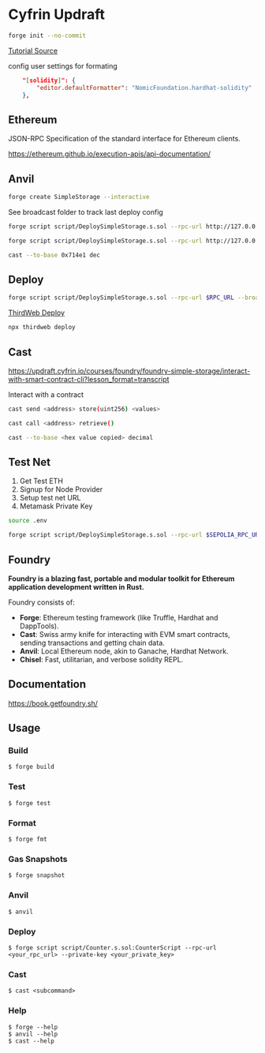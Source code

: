 # Cyfrin Updraft

```bash
forge init --no-commit
```

[Tutorial Source](https://github.com/Cyfrin/foundry-simple-storage-f23/blob/main/src/SimpleStorage.sol)

config user settings for formating

```json
    "[solidity]": {
        "editor.defaultFormatter": "NomicFoundation.hardhat-solidity"
    },
```

## Ethereum

JSON-RPC Specification of the standard interface for Ethereum clients.

https://ethereum.github.io/execution-apis/api-documentation/

## Anvil

```bash
forge create SimpleStorage --interactive
```

See broadcast folder to track last deploy config

```bash
forge script script/DeploySimpleStorage.s.sol --rpc-url http://127.0.0.1:8545
```

```bash
forge script script/DeploySimpleStorage.s.sol --rpc-url http://127.0.0.1:8545 --broadcast --private-key
```

```bash
cast --to-base 0x714e1 dec
```

## Deploy

```bash
forge script script/DeploySimpleStorage.s.sol --rpc-url $RPC_URL --broadcast --private-key $PRIVATE_KEY
```

[ThirdWeb Deploy](https://portal.thirdweb.com/deploy)

```bash
npx thirdweb deploy
```

## Cast

https://updraft.cyfrin.io/courses/foundry/foundry-simple-storage/interact-with-smart-contract-cli?lesson_format=transcript

Interact with a contract

```bash
cast send <address> store(uint256) <values>
```

```bash
cast call <address> retrieve()
```

```bash
cast --to-base <hex value copied> decimal
```

## Test Net

1. Get Test ETH
2. Signup for Node Provider
3. Setup test net URL
4. Metamask Private Key

```bash
source .env
```

```bash
forge script script/DeploySimpleStorage.s.sol --rpc-url $SEPOLIA_RPC_URL --private-key $PRIVATE_KEY --broadcast
```

## Foundry

**Foundry is a blazing fast, portable and modular toolkit for Ethereum application development written in Rust.**

Foundry consists of:

- **Forge**: Ethereum testing framework (like Truffle, Hardhat and DappTools).
- **Cast**: Swiss army knife for interacting with EVM smart contracts, sending transactions and getting chain data.
- **Anvil**: Local Ethereum node, akin to Ganache, Hardhat Network.
- **Chisel**: Fast, utilitarian, and verbose solidity REPL.

## Documentation

https://book.getfoundry.sh/

## Usage

### Build

```shell
$ forge build
```

### Test

```shell
$ forge test
```

### Format

```shell
$ forge fmt
```

### Gas Snapshots

```shell
$ forge snapshot
```

### Anvil

```shell
$ anvil
```

### Deploy

```shell
$ forge script script/Counter.s.sol:CounterScript --rpc-url <your_rpc_url> --private-key <your_private_key>
```

### Cast

```shell
$ cast <subcommand>
```

### Help

```shell
$ forge --help
$ anvil --help
$ cast --help
```
